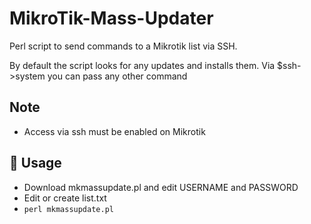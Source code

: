 # MikroTik-Mass-Updater
Perl script to send commands to a Mikrotik list via SSH.

By default the script looks for any updates and installs them.
Via $ssh->system you can pass any other command

## Note
- Access via ssh must be enabled on Mikrotik

## 🚀 Usage
* Download mkmassupdate.pl and edit USERNAME and PASSWORD
* Edit or create list.txt
* ```perl mkmassupdate.pl```
